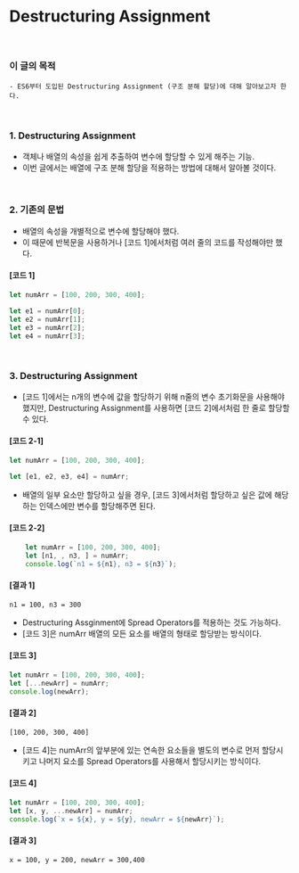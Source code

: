 # Destructuring Assignment
<br/>

### 이 글의 목적
    - ES6부터 도입된 Destructuring Assignment (구조 분해 할당)에 대해 알아보고자 한다.
<br/>

### 1. Destructuring Assignment
- 객체나 배열의 속성을 쉽게 추출하여 변수에 할당할 수 있게 해주는 기능.
- 이번 글에서는 배열에 구조 분해 할당을 적용하는 방법에 대해서 알아볼 것이다.
<br/>

### 2. 기존의 문법
- 배열의 속성을 개별적으로 변수에 할당해야 했다.
- 이 때문에 반복문을 사용하거나 [코드 1]에서처럼 여러 줄의 코드를 작성해야만 했다.
#### [코드 1]
```javascript
let numArr = [100, 200, 300, 400];

let e1 = numArr[0];
let e2 = numArr[1];
let e3 = numArr[2];
let e4 = numArr[3];
```
<br/>

### 3. Destructuring Assignment
- [코드 1]에서는 n개의 변수에 값을 할당하기 위해 n줄의 변수 초기화문을 사용해야 했지만, Destructuring Assignment를 사용하면 [코드 2]에서처럼 한 줄로 할당할 수 있다.
#### [코드 2-1]
```javascript
let numArr = [100, 200, 300, 400];

let [e1, e2, e3, e4] = numArr;
```
- 배열의 일부 요소만 할당하고 싶을 경우, [코드 3]에서처럼 할당하고 싶은 값에 해당하는 인덱스에만 변수를 할당해주면 된다.
#### [코드 2-2]
```javascript
    let numArr = [100, 200, 300, 400];
    let [n1, , n3, ] = numArr;
    console.log(`n1 = ${n1}, n3 = ${n3}`);
```
#### [결과 1]
```plaintext
n1 = 100, n3 = 300
```
- Destructuring Assginment에 Spread Operators를 적용하는 것도 가능하다.
- [코드 3]은 numArr 배열의 모든 요소를 배열의 형태로 할당받는 방식이다.
#### [코드 3]
```javascript
let numArr = [100, 200, 300, 400];
let [...newArr] = numArr;
console.log(newArr);
```
#### [결과 2]
```plaintext
[100, 200, 300, 400]
```
- [코드 4]는 numArr의 앞부분에 있는 연속한 요소들을 별도의 변수로 먼저 할당시키고 나머지 요소를 Spread Operators를 사용해서 할당시키는 방식이다.
#### [코드 4]
```javascript
let numArr = [100, 200, 300, 400];
let [x, y, ...newArr] = numArr;
console.log(`x = ${x}, y = ${y}, newArr = ${newArr}`);
```
#### [결과 3]
```plaintext
x = 100, y = 200, newArr = 300,400
```
